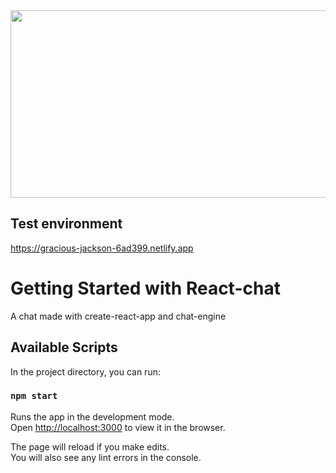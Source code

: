 <img src="https://user-images.githubusercontent.com/4089558/121626014-fd3dab80-ca4a-11eb-9e0b-5e5e791e084e.png" width="600" height="300">

## Test environment

https://gracious-jackson-6ad399.netlify.app


# Getting Started with React-chat

A chat made with create-react-app and chat-engine

## Available Scripts

In the project directory, you can run:

### `npm start`

Runs the app in the development mode.\
Open [http://localhost:3000](http://localhost:3000) to view it in the browser.

The page will reload if you make edits.\
You will also see any lint errors in the console.

